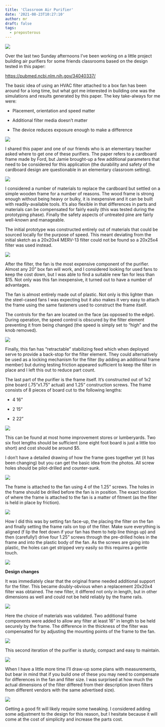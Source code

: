 ```yaml
---
title: 'Classroom Air Purifier'
date: '2021-08-23T10:27:10'
author: mr
draft: false
tags:
  - preposterous
---
```

![](/assets/143-image1.jpeg)  

  

Over the last two Sunday afternoons I’ve been working on a little project
building air purifiers for some friends classrooms based on the design tested
in this paper:

  

[ https://pubmed.ncbi.nlm.nih.gov/34040337/
](https://pubmed.ncbi.nlm.nih.gov/34040337/)

  

The basic idea of using an HVAC filter attached to a box fan has been around
for a long time, but what got me interested in building one was the
simulations and results generated by this paper. The key take-always for me
were:

  

* Placement, orientation and speed matter 

* Additional filter media doesn’t matter 

* The device reduces exposure enough to make a difference 

  

![](/assets/143-image0.jpeg)  

  

I shared this paper and one of our friends who is an elementary teacher asked
where to get one of these purifiers. The paper refers to a cardboard frame
made by Ford, but Jamie brought-up a few additional parameters that need to be
considered for this application (the durability and safety of the cardboard
design are questionable in an elementary classroom setting).

  

![](/assets/143-image12.jpeg)  

  

I considered a number of materials to replace the cardboard but settled on a
simple wooden frame for a number of reasons. The wood frame is strong enough
without being heavy or bulky, it is inexpensive and it can be built with
readily-available tools. It’s also flexible in that differences in parts and
materials can be compensated for fairly easily (this was tested during the
prototyping phase). Finally the safety aspects of untreated pine are fairly
well-known and manageable.

  

The initial prototype was constructed entirely out of materials that could be
sourced locally for the purpose of speed. This meant deviating from the
initial sketch as a 20x20x4 MERV-13 filter could not be found so a 20x25x4
filter was used instead.

  

![](/assets/143-image2.jpeg)  

  

After the filter, the fan is the most expensive component of the purifier.
Almost any 20” box fan will work, and I considered looking for used fans to
keep the cost down, but I was able to find a suitable new fan for less than
$15. Not only was this fan inexpensive, it turned out to have a number of
advantages.

  

The fan is almost entirely made out of plastic. Not only is this lighter than
the steel-cased fans I was expecting but it also makes it very easy to attach
the frame using the same fasteners used to construct the frame itself.

  

The controls for the fan are located on the face (as opposed to the edge).
During operation, the speed control is obscured by the filter element
preventing it from being changed (the speed is simply set to “high” and the
knob removed).

  

![](/assets/143-image3.jpeg)  

  

Finally, this fan has “retractable” stabilizing feed which when deployed serve
to provide a back-stop for the filter element. They could alternatively be
used as a locking mechanism for the filter (by adding an additional frame
member) but during testing friction appeared sufficient to keep the filter in
place and I left this out to reduce part count.

  

The last part of the purifier is the frame itself. It’s constructed out of 1x2
pine board (.75”x1.75” actual) and 1.25” construction screws. The frame
consists of 8 pieces of board cut to the following lengths:

  

* 4 16” 

* 2 15” 

* 2 22” 

  

![](/assets/143-image4.jpeg)  

  

This can be found at most home improvement stores or lumberyards. Two six foot
lengths should be sufficient (one eight foot board is just a little too short)
and cost should be around $5.

  

I don’t have a detailed drawing of how the frame goes together yet (it has
been changing) but you can get the basic idea from the photos. All screw holes
should be pilot-drilled and counter-sunk.

  

![](/assets/143-image10.jpeg)  

  

  

The frame is attached to the fan using 4 of the 1.25” screws. The holes in the
frame should be drilled before the fan is in position. The exact location of
where the frame is attached to the fan is a matter of fitment (as the filter
is held in place by friction).

  

![](/assets/143-image9.jpeg)  

  

How I did this was by setting fan face-up, the placing the filter on the fan
and finally setting the frame rails on top of the filter. Make sure everything
is aligned (f  lip the feet down if your fan has them to help line things up)
and then (carefully!) drive four 1.25” screws through the pre-drilled holes in
the frame and into the plastic body of the fan. As the screws are going into
plastic, the holes can get stripped very easily so this requires a gentle
touch.

  

![](/assets/143-image11.jpeg)  

  

  

**Design changes**

  

It was immediately clear that the original frame needed additional support for
the filter. This became doubly-obvious when a replacement 20x20x4 filter was
obtained. The new filter, it differed not only in length, but in other
dimensions as well and could not be held reliably by the frame rails.

  

![](/assets/143-image6.jpeg)  

  

Here the choice of materials was validated. Two additional frame components
were added to allow any filter at least 16” in length to be held securely by
the frame. The difference in the thickness of the filter was compensated for
by adjusting the mounting points of the frame to the fan.

  

![](/assets/143-image13.jpeg)  

  

This second iteration of the purifier is sturdy, compact and easy to maintain.

  

![](/assets/143-image14.jpeg)  

  

When I have a little more time I’ll draw-up some plans with measurements, but
bear in mind that if you build one of these you may need to compensate for
differences in the fan and filter size. I was surprised at how much the actual
dimensions of the filter differed from their description (even filters from
different vendors with the same advertised size).

  

![](/assets/143-image15.jpeg)  

  

Getting a good fit will likely require some tweaking. I considered adding some
adjustment to the design for this reason, but I hesitate because it will come
at the cost of simplicity and increase the parts cost.

  

  

